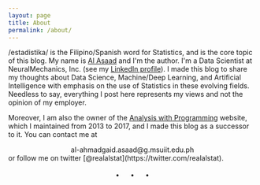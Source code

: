 ```yaml
---
layout: page
title: About
permalink: /about/
---
```

/estadistika/ is the Filipino/Spanish word for Statistics, and is the core topic of this blog. My name is [Al Asaad](https://alstat.github.io/) and I'm the author. I'm a Data Scientist at NeuralMechanics, Inc. (see my [LinkedIn profile](https://www.linkedin.com/in/al-ahmadgaid-asaad-68613a44/)). I made this blog to share my thoughts about Data Science, Machine/Deep Learning, and Artificial Intelligence with emphasis on the use of Statistics in these evolving fields. Needless to say, everything I post here represents my views and not the opinion of my employer.

Moreover, I am also the owner of the [Analysis with Programming](http://alstatr.blogspot.com/) website, which I maintained from 2013 to 2017, and I made this blog as a successor to it. You can contact me at 
<br>
<center>al-ahmadgaid.asaad@g.msuiit.edu.ph</center>
or follow me on twitter [@realalstat](https://twitter.com/realalstat).
<br>
<br>
<center><b>•</b>&nbsp;&nbsp;&nbsp;&nbsp;&nbsp;&nbsp;<b>•</b>&nbsp;&nbsp;&nbsp;&nbsp;&nbsp;&nbsp;<b>•</b></center>